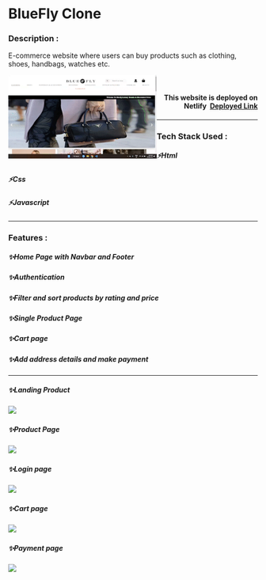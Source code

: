 <h1>BlueFly Clone</h1>
 
<h3>Description :</h3>
E-commerce website where users can buy products such as clothing, shoes, handbags, watches etc.

<span>&nbsp;<img align="left" width="300px" alt="picture of coder" src="https://github.com/Abhi11sep/Abhi11sep/blob/main/blue%20fly.gif"/></span>
<h4 align="right">&nbsp;This website is deployed on Netlify  &nbsp;<a align="right" href=""/>Deployed Link</a></h4>

  ---

<h3>Tech Stack Used :</h3>
<h5>⚡Html</h5>
<h5>⚡Css</h5>
<h5>⚡Javascript</h5>

---

<h3>Features :</h3>
<h5>✨Home Page with Navbar and Footer</h5>
<h5>✨Authentication</h5>
<h5>✨Filter and sort products by rating and price</h5>
<h5>✨Single Product Page</h5>
<h5>✨Cart page</h5>
<h5>✨Add address details and make payment </h5>

---

<!-- <h3>Some Glimps of Project :</h3>
<h5>✨Home Page with Navbar and Footer</h5>
![Screenshot (187)](https://user-images.githubusercontent.com/107553043/213978937-9e0bc306-a293-450c-8fdf-cc585efb4df9.png)
![Screenshot (188)](https://user-images.githubusercontent.com/107553043/213978944-0b094a98-9a3f-4257-945a-a0ee148f0dba.png)
![Screenshot (184)](https://user-images.githubusercontent.com/107553043/213978948-a69712e9-1585-4dbd-ac7f-e2259222e40f.png)
![Screenshot (185)](https://user-images.githubusercontent.com/107553043/213978950-75a42da5-f30b-4b8d-ad9a-b8ff9ef78dc0.png)
![Screenshot (186)](https://user-images.githubusercontent.com/107553043/213978951-792b7725-5a3b-466a-a74e-065e4c907040.png)


![image](https://user-images.githubusercontent.com/107463246/221772169-de88e1aa-f509-4148-a80d-e47bb2f5d765.png)

![image](https://user-images.githubusercontent.com/107463246/221772511-1addb93c-c56d-41b2-b3c3-528edbbe6d7e.png)

![image](https://user-images.githubusercontent.com/107463246/221772868-c77c1637-a429-4512-af90-5ee34d05f383.png)
![image](https://user-images.githubusercontent.com/107463246/221773263-f6c3113d-ace2-4366-b890-653b0aa32e66.png)

-->

<h5>✨Landing Product</h5>
<img src="https://user-images.githubusercontent.com/107463246/221771987-a7b71a16-41d8-4be3-bbd1-3a1b1556ea50.png"/>

<h5>✨Product Page</h5>
<img src="https://user-images.githubusercontent.com/107463246/221772169-de88e1aa-f509-4148-a80d-e47bb2f5d765.png"/>

<h5>✨Login page</h5>
<img src="https://user-images.githubusercontent.com/107463246/221772511-1addb93c-c56d-41b2-b3c3-528edbbe6d7e.png"/>

<h5>✨Cart page</h5>
<img src="https://user-images.githubusercontent.com/107463246/221772868-c77c1637-a429-4512-af90-5ee34d05f383.png" />

<h5>✨Payment page</h5>
<img src="https://user-images.githubusercontent.com/107463246/221773263-f6c3113d-ace2-4366-b890-653b0aa32e66.png"/>


